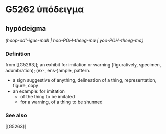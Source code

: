 # G5262 ὑπόδειγμα

## hypódeigma

_(hoop-od'-igue-mah | hoo-POH-theeg-ma | yoo-POH-theeg-ma)_

### Definition

from [[G5263]]; an exhibit for imitation or warning (figuratively, specimen, adumbration); (ex-, ens-)ample, pattern.

- a sign suggestive of anything, delineation of a thing, representation, figure, copy
- an example: for imitation
  - of the thing to be imitated
  - for a warning, of a thing to be shunned

### See also

[[G5263]]

